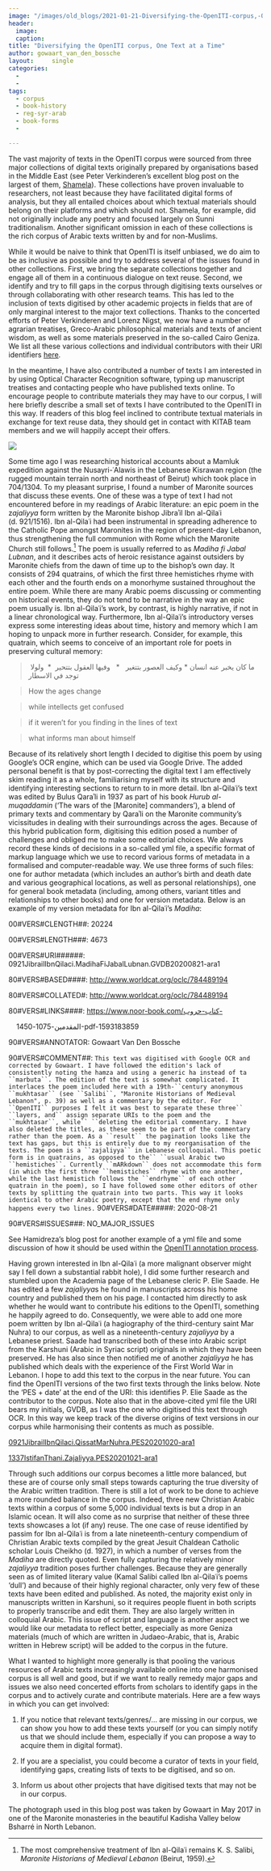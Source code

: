 ```yaml
---
image: "/images/old_blogs/2021-01-21-Diversifying-the-OpenITI-corpus,-One-Text-at-a-Time//media/image1.jpg"
header:
  image: 
  caption: 
title: "Diversifying the OpenITI corpus, One Text at a Time"			
author: gowaart_van_den_bossche		
layout:		single
categories:
  - 
  - 
tags:
  - corpus
  - book-history
  - reg-syr-arab
  - book-forms
  - 

---
```

The vast majority of texts in the OpenITI corpus were sourced from three major collections of digital texts originally prepared by organisations based in the Middle East (see Peter Verkinderen’s excellent blog post on the largest of them, [Shamela](http://kitab-project.org/2020/12/03/al-maktaba-al-shamila-a-short-history/)). These collections have proven invaluable to researchers, not least because they have facilitated digital forms of analysis, but they all entailed choices about which textual materials should belong on their platforms and which should not. Shamela, for example, did not originally include any poetry and focused largely on Sunni traditionalism. Another significant omission in each of these collections is the rich corpus of Arabic texts written by and for non-Muslims.

While it would be naive to think that OpenITI is itself unbiased, we do aim to be as inclusive as possible and try to address several of the issues found in other collections. First, we bring the separate collections together and engage all of them in a continuous dialogue on text reuse. Second, we identify and try to fill gaps in the corpus through digitising texts ourselves or through collaborating with other research teams. This has led to the inclusion of texts digitised by other academic projects in fields that are of only marginal interest to the major text collections. Thanks to the concerted efforts of Peter Verkinderen and Lorenz Nigst, we now have a number of agrarian treatises, Greco-Arabic philosophical materials and texts of ancient wisdom, as well as some materials preserved in the so-called Cairo Geniza. We list all these various collections and individual contributors with their URI identifiers [here](https://github.com/OpenITI/Annotation).

In the meantime, I have also contributed a number of texts I am interested in by using Optical Character Recognition software, typing up manuscript treatises and contacting people who have published texts online. To encourage people to contribute materials they may have to our corpus, I will here briefly describe a small set of texts I have contributed to the OpenITI in this way. If readers of this blog feel inclined to contribute textual materials in exchange for text reuse data, they should get in contact with KITAB team members and we will happily accept their offers.

[![](/images/old_blogs/2021-01-21-Diversifying-the-OpenITI-corpus,-One-Text-at-a-Time//media/image1.jpg)](/images/old_blogs/2021-01-21-Diversifying-the-OpenITI-corpus,-One-Text-at-a-Time//media/image1.jpg)

Some time ago I was researching historical accounts about a Mamluk expedition against the Nusayri-ʿAlawis in the Lebanese Kisrawan region (the rugged mountain terrain north and northeast of Beirut) which took place in 704/1304. To my pleasant surprise, I found a number of Maronite sources that discuss these events. One of these was a type of text I had not encountered before in my readings of Arabic literature: an epic poem in the z*ajaliyya* form written by the Maronite bishop Jibraʾil Ibn al-Qilaʿi (d. 921/1516). Ibn al-Qilaʿi had been instrumental in spreading adherence to the Catholic Pope amongst Maronites in the region of present-day Lebanon, thus strengthening the full communion with Rome which the Maronite Church still follows.[^1] The poem is usually referred to as *Madiha fi Jabal Lubnan*, and it describes acts of heroic resistance against outsiders by Maronite chiefs from the dawn of time up to the bishop’s own day. It consists of 294 quatrains, of which the first three hemistiches rhyme with each other and the fourth ends on a monorhyme sustained throughout the entire poem. While there are many Arabic poems discussing or commenting on historical events, they do not tend to be narrative in the way an epic poem usually is. Ibn al-Qilaʿi’s work, by contrast, is highly narrative, if not in a linear chronological way. Furthermore, Ibn al-Qilaʿi’s introductory verses express some interesting ideas about time, history and memory which I am hoping to unpack more in further research. Consider, for example, this quatrain, which seems to conceive of an important role for poets in preserving cultural memory:

> ما كان يخبر عنه انسان \* وكيف العصور بتتغير   \*   وفيها العقول بتتحير  \*  ولولا توجد في الاسطار  
>
> How the ages change
>
> while intellects get confused
>
> if it weren’t for you finding in the lines of text
>
> what informs man about himself

Because of its relatively short length I decided to digitise this poem by using Google’s OCR engine, which can be used via Google Drive. The added personal benefit is that by post-correcting the digital text I am effectively skim reading it as a whole, familiarising myself with its structure and identifying interesting sections to return to in more detail. Ibn al-Qilaʿi’s text was edited by Bulus Qaraʾli in 1937 as part of his book *Hurub al-muqaddamin* (‘The wars of the \[Maronite\] commanders’), a blend of primary texts and commentary by Qaraʾli on the Maronite community’s vicissitudes in dealing with their surroundings across the ages. Because of this hybrid publication form, digitising this edition posed a number of challenges and obliged me to make some editorial choices. We always record these kinds of decisions in a so-called yml file, a specific format of markup language which we use to record various forms of metadata in a formalised and computer-readable way. We use three forms of such files: one for author metadata (which includes an author’s birth and death date and various geographical locations, as well as personal relationships), one for general book metadata (including, among others, variant titles and relationships to other books) and one for version metadata. Below is an example of my version metadata for Ibn al-Qilaʿi’s *Madiha*:

00\#VERS\#CLENGTH\#\#: 20224

00\#VERS\#LENGTH\#\#\#: 4673

00\#VERS\#URI\#\#\#\#\#\#: 0921JibrailIbnQilaci.MadihaFiJabalLubnan.GVDB20200821-ara1

80\#VERS\#BASED\#\#\#\#: http://www.worldcat.org/oclc/784489194

80\#VERS\#COLLATED\#: http://www.worldcat.org/oclc/784489194

80\#VERS\#LINKS\#\#\#\#: https://www.noor-book.com/كتاب-حروب-

    المقدمين-1075-1450-pdf-1593183859

90\#VERS\#ANNOTATOR: Gowaart Van Den Bossche

90\#VERS\#COMMENT\#\#: `This text was digitised with Google OCR and corrected by Gowaart. I have followed the edition's lack of consistently noting the hamza and using a generic ha instead of ta ``marbuta``. The edition of the text is somewhat complicated. It interlaces the poem included here with a 19th-``century anonymous ``mukhtasar`` (see ``Salibi``, "Maronite Historians of Medieval Lebanon", p. 39) as well as a commentary by the editor. For ``OpenITI`` purposes I felt it was best to separate these three`` ``layers, and`` assign separate URIs to the poem and the ``mukhtasar``, while`` ``deleting the editorial commentary. I have also deleted the titles, as these seem to be part of the commentary rather than the poem. As a ``result`` the pagination looks like the text has gaps, but this is entirely due to my reorganisation of the texts. The poem is a ``zajaliyya`` in Lebanese colloquial. This poetic form is in quatrains, as opposed to the`` ``usual Arabic two ``hemistiches``. Currently ``mARkdown`` does not accommodate this form (in which the first three ``hemistiches`` rhyme with one another, while the last hemistich follows the ``endrhyme`` of each other quatrain in the poem), so I have followed some other editors of other texts by splitting the quatrain into two parts. This way it looks identical to other Arabic poetry, except that the end rhyme only happens every two lines.` 90\#VERS\#DATE\#\#\#\#\#: 2020-08-21

90\#VERS\#ISSUES\#\#\#: NO\_MAJOR\_ISSUES

See Hamidreza’s blog post for another example of a yml file and some discussion of how it should be used within the [OpenITI annotation process](http://kitab-project.org/2020/06/12/tagging-the-structure-of-texts-in-the-openiti-corpus/). 

Having grown interested in Ibn al-Qilaʿi (a more malignant observer might say I fell down a substantial rabbit hole), I did some further research and stumbled upon the Academia page of the Lebanese cleric P. Elie Saade. He has edited a few *zajaliyya*s he found in manuscripts across his home country and published them on his page. I contacted him directly to ask whether he would want to contribute his editions to the OpenITI, something he happily agreed to do. Consequently, we were able to add one more poem written by Ibn al-Qilaʿi (a hagiography of the third-century saint Mar Nuhra) to our corpus, as well as a nineteenth-century *zajaliyya* by a Lebanese priest. Saade had transcribed both of these into Arabic script from the Karshuni (Arabic in Syriac script) originals in which they have been preserved. He has also since then notified me of another *zajaliyya* he has published which deals with the experience of the First World War in Lebanon. I hope to add this text to the corpus in the near future. You can find the OpenITI versions of the two first texts through the links below. Note the ‘PES + date’ at the end of the URI: this identifies P. Elie Saade as the contributor to the corpus. Note also that in the above-cited yml file the URI bears my initials, GVDB, as I was the one who digitised this text through OCR. In this way we keep track of the diverse origins of text versions in our corpus while harmonising their contents as much as possible. 

[0921JibrailIbnQilaci.QissatMarNuhra.PES20201020-ara1](https://github.com/OpenITI/0925AH/tree/master/data/0921JibrailIbnQilaci/0921JibrailIbnQilaci.QissatMarNuhra)

[1337IstifanThani.Zajaliyya.PES20201021-ara1](https://github.com/OpenITI/1350AH/tree/master/data/1337IstifanThani/1337IstifanThani.Zajaliyya)

Through such additions our corpus becomes a little more balanced, but these are of course only small steps towards capturing the true diversity of the Arabic written tradition. There is still a lot of work to be done to achieve a more rounded balance in the corpus. Indeed, three new Christian Arabic texts within a corpus of some 5,000 individual texts is but a drop in an Islamic ocean. It will also come as no surprise that neither of these three texts showcases a lot (if any) reuse. The one case of reuse identified by passim for Ibn al-Qilaʿi is from a late nineteenth-century compendium of Christian Arabic texts compiled by the great Jesuit Chaldean Catholic scholar Louis Cheikho (d. 1927), in which a number of verses from the *Madiha* are directly quoted. Even fully capturing the relatively minor *zajaliyya* tradition poses further challenges. Because they are generally seen as of limited literary value (Kamal Salibi called Ibn al-Qilaʿi’s poems ‘dull’) and because of their highly regional character, only very few of these texts have been edited and published. As noted, the majority exist only in manuscripts written in Karshuni, so it requires people fluent in both scripts to properly transcribe and edit them. They are also largely written in colloquial Arabic. This issue of script and language is another aspect we would like our metadata to reflect better, especially as more Geniza materials (much of which are written in Judaeo-Arabic, that is, Arabic written in Hebrew script) will be added to the corpus in the future. 

What I wanted to highlight more generally is that pooling the various resources of Arabic texts increasingly available online into one harmonised corpus is all well and good, but if we want to really remedy major gaps and issues we also need concerted efforts from scholars to identify gaps in the corpus and to actively curate and contribute materials. Here are a few ways in which you can get involved:

1.  If you notice that relevant texts/genres/… are missing in our corpus, we can show you how to add these texts yourself (or you can simply notify us that we should include them, especially if you can propose a way to acquire them in digital format).

2.  If you are a specialist, you could become a curator of texts in your field, identifying gaps, creating lists of texts to be digitised, and so on.

3.  Inform us about other projects that have digitised texts that may not be in our corpus.

The photograph used in this blog post was taken by Gowaart in May 2017 in one of the Maronite monasteries in the beautiful Kadisha Valley below Bsharré in North Lebanon.

[^1]: The most comprehensive treatment of Ibn al-Qilaʿi remains K. S. Salibi, *Maronite Historians of Medieval Lebanon* (Beirut, 1959).
